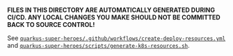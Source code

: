 **FILES IN THIS DIRECTORY ARE AUTOMATICALLY GENERATED DURING CI/CD.
ANY LOCAL CHANGES YOU MAKE SHOULD NOT BE COMMITTED BACK TO SOURCE CONTROL!**

See [`quarkus-super-heroes/.github/workflows/create-deploy-resources.yml`](../../.github/workflows/create-deploy-resources.yml) and [`quarkus-super-heroes/scripts/generate-k8s-resources.sh`](../../scripts/generate-k8s-resources.sh).
